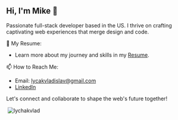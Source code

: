 ## Hi, I'm Mike 👋

Passionate full-stack developer based in the US. I thrive on crafting captivating web experiences that merge design and code.

📄 My Resume:
- Learn more about my journey and skills in my [Resume](https://drive.google.com/file/d/1nVmaSyuT-uokTsVxWO8BVwnAKNwFkFND/view?usp=sharing).
  
📫 How to Reach Me:
- Email: lycakvladislav@gmail.com
- [LinkedIn](https://www.linkedin.com/in/vladislav-lychak/)

Let's connect and collaborate to shape the web's future together!

<p>&nbsp;<img align="center" src="https://github-readme-stats.vercel.app/api?username=lychakvlad&show_icons=true&locale=en" alt="lychakvlad" /></p>
